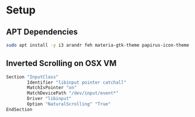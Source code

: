 # Setup

## APT Dependencies
``` bash
sudo apt install -y i3 arandr feh materia-gtk-theme papirus-icon-theme lxappearance picom alacritty
```


## Inverted Scrolling on OSX VM
``` bash
Section "InputClass"
        Identifier "libinput pointer catchall"
        MatchIsPointer "on"
        MatchDevicePath "/dev/input/event*"
        Driver "libinput"
        Option "NaturalScrolling" "True"
EndSection
```
